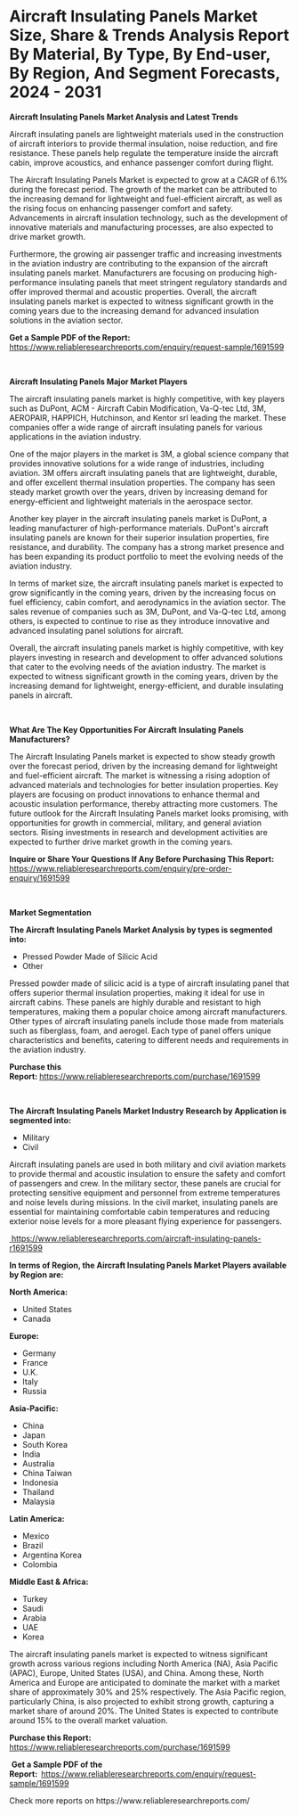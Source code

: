 <p><h1>Aircraft Insulating Panels Market Size, Share & Trends Analysis Report By Material, By Type, By End-user, By Region, And Segment Forecasts, 2024 - 2031</h1></p><p><strong>Aircraft Insulating Panels Market Analysis and Latest Trends</strong></p>
<p><p>Aircraft insulating panels are lightweight materials used in the construction of aircraft interiors to provide thermal insulation, noise reduction, and fire resistance. These panels help regulate the temperature inside the aircraft cabin, improve acoustics, and enhance passenger comfort during flight.</p><p>The Aircraft Insulating Panels Market is expected to grow at a CAGR of 6.1% during the forecast period. The growth of the market can be attributed to the increasing demand for lightweight and fuel-efficient aircraft, as well as the rising focus on enhancing passenger comfort and safety. Advancements in aircraft insulation technology, such as the development of innovative materials and manufacturing processes, are also expected to drive market growth.</p><p>Furthermore, the growing air passenger traffic and increasing investments in the aviation industry are contributing to the expansion of the aircraft insulating panels market. Manufacturers are focusing on producing high-performance insulating panels that meet stringent regulatory standards and offer improved thermal and acoustic properties. Overall, the aircraft insulating panels market is expected to witness significant growth in the coming years due to the increasing demand for advanced insulation solutions in the aviation sector.</p></p>
<p><strong>Get a Sample PDF of the Report:&nbsp;</strong> <a href="https://www.reliableresearchreports.com/enquiry/request-sample/1691599">https://www.reliableresearchreports.com/enquiry/request-sample/1691599</a></p>
<p>&nbsp;</p>
<p><strong>Aircraft Insulating Panels Major Market Players</strong></p>
<p><p>The aircraft insulating panels market is highly competitive, with key players such as DuPont, ACM - Aircraft Cabin Modification, Va-Q-tec Ltd, 3M, AEROPAIR, HAPPICH, Hutchinson, and Kentor srl leading the market. These companies offer a wide range of aircraft insulating panels for various applications in the aviation industry.</p><p>One of the major players in the market is 3M, a global science company that provides innovative solutions for a wide range of industries, including aviation. 3M offers aircraft insulating panels that are lightweight, durable, and offer excellent thermal insulation properties. The company has seen steady market growth over the years, driven by increasing demand for energy-efficient and lightweight materials in the aerospace sector.</p><p>Another key player in the aircraft insulating panels market is DuPont, a leading manufacturer of high-performance materials. DuPont's aircraft insulating panels are known for their superior insulation properties, fire resistance, and durability. The company has a strong market presence and has been expanding its product portfolio to meet the evolving needs of the aviation industry.</p><p>In terms of market size, the aircraft insulating panels market is expected to grow significantly in the coming years, driven by the increasing focus on fuel efficiency, cabin comfort, and aerodynamics in the aviation sector. The sales revenue of companies such as 3M, DuPont, and Va-Q-tec Ltd, among others, is expected to continue to rise as they introduce innovative and advanced insulating panel solutions for aircraft.</p><p>Overall, the aircraft insulating panels market is highly competitive, with key players investing in research and development to offer advanced solutions that cater to the evolving needs of the aviation industry. The market is expected to witness significant growth in the coming years, driven by the increasing demand for lightweight, energy-efficient, and durable insulating panels in aircraft.</p></p>
<p>&nbsp;</p>
<p><strong>What Are The Key Opportunities For Aircraft Insulating Panels Manufacturers?</strong></p>
<p><p>The Aircraft Insulating Panels market is expected to show steady growth over the forecast period, driven by the increasing demand for lightweight and fuel-efficient aircraft. The market is witnessing a rising adoption of advanced materials and technologies for better insulation properties. Key players are focusing on product innovations to enhance thermal and acoustic insulation performance, thereby attracting more customers. The future outlook for the Aircraft Insulating Panels market looks promising, with opportunities for growth in commercial, military, and general aviation sectors. Rising investments in research and development activities are expected to further drive market growth in the coming years.</p></p>
<p><strong>Inquire or Share Your Questions If Any Before Purchasing This Report:</strong> <a href="https://www.reliableresearchreports.com/enquiry/pre-order-enquiry/1691599">https://www.reliableresearchreports.com/enquiry/pre-order-enquiry/1691599</a></p>
<p>&nbsp;</p>
<p><strong>Market Segmentation</strong></p>
<p><strong>The Aircraft Insulating Panels Market Analysis by types is segmented into:</strong></p>
<p><ul><li>Pressed Powder Made of Silicic Acid</li><li>Other</li></ul></p>
<p><p>Pressed powder made of silicic acid is a type of aircraft insulating panel that offers superior thermal insulation properties, making it ideal for use in aircraft cabins. These panels are highly durable and resistant to high temperatures, making them a popular choice among aircraft manufacturers. Other types of aircraft insulating panels include those made from materials such as fiberglass, foam, and aerogel. Each type of panel offers unique characteristics and benefits, catering to different needs and requirements in the aviation industry.</p></p>
<p><strong>Purchase this Report:&nbsp;</strong><a href="https://www.reliableresearchreports.com/purchase/1691599">https://www.reliableresearchreports.com/purchase/1691599</a></p>
<p>&nbsp;</p>
<p><strong>The Aircraft Insulating Panels Market Industry Research by Application is segmented into:</strong></p>
<p><ul><li>Military</li><li>Civil</li></ul></p>
<p><p>Aircraft insulating panels are used in both military and civil aviation markets to provide thermal and acoustic insulation to ensure the safety and comfort of passengers and crew. In the military sector, these panels are crucial for protecting sensitive equipment and personnel from extreme temperatures and noise levels during missions. In the civil market, insulating panels are essential for maintaining comfortable cabin temperatures and reducing exterior noise levels for a more pleasant flying experience for passengers.</p></p>
<p><a href="https://www.reliableresearchreports.com/aircraft-insulating-panels-r1691599">&nbsp;https://www.reliableresearchreports.com/aircraft-insulating-panels-r1691599</a></p>
<p><strong>In terms of Region, the Aircraft Insulating Panels Market Players available by Region are:</strong></p>
<p>
    <p> <strong> North America: </strong>
        <ul>
            <li>United States</li>
            <li>Canada</li>
        </ul>
        </p> 
    <p> <strong> Europe: </strong>
        <ul>
            <li>Germany</li>
            <li>France</li>
            <li>U.K.</li>
            <li>Italy</li>
            <li>Russia</li>
        </ul>
        </p> 
    <p> <strong> Asia-Pacific: </strong>
        <ul>
            <li>China</li>
            <li>Japan</li>
            <li>South Korea</li>
            <li>India</li>
            <li>Australia</li>
            <li>China Taiwan</li>
            <li>Indonesia</li>
            <li>Thailand</li>
            <li>Malaysia</li>
        </ul>
        </p> 
    <p> <strong> Latin America: </strong>
        <ul>
            <li>Mexico</li>
            <li>Brazil</li>
            <li>Argentina Korea</li>
            <li>Colombia</li>
        </ul>
        </p> 
    <p> <strong> Middle East & Africa: </strong>
        <ul>
            <li>Turkey</li>
            <li>Saudi</li>
            <li>Arabia</li>
            <li>UAE</li>
            <li>Korea</li>
        </ul>
    </p>
    </p>
<p><p>The aircraft insulating panels market is expected to witness significant growth across various regions including North America (NA), Asia Pacific (APAC), Europe, United States (USA), and China. Among these, North America and Europe are anticipated to dominate the market with a market share of approximately 30% and 25% respectively. The Asia Pacific region, particularly China, is also projected to exhibit strong growth, capturing a market share of around 20%. The United States is expected to contribute around 15% to the overall market valuation.</p></p>
<p><strong>Purchase this Report: </strong><a href="https://www.reliableresearchreports.com/purchase/1691599">https://www.reliableresearchreports.com/purchase/1691599</a></p>
<p>&nbsp;<strong>Get a Sample PDF of the Report:&nbsp;&nbsp;</strong><a href="https://www.reliableresearchreports.com/enquiry/request-sample/1691599">https://www.reliableresearchreports.com/enquiry/request-sample/1691599</a></p>
<p><strong></strong></p>
<p>Check more reports on https://www.reliableresearchreports.com/</p>